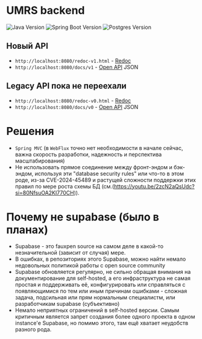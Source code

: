 # UMRS backend
![Java Version](https://img.shields.io/badge/Java-21-green.svg)
![Spring Boot Version](https://img.shields.io/badge/Spring%20Boot-3.5.7-green.svg)
![Postgres Version](https://img.shields.io/badge/PostgreSQL-18.3.6-blue.svg)

## Новый API

- `http://localhost:8080/redoc-v1.html` - [Redoc](https://redocly.com/redoc)
- `http://localhost:8080/docs/v1` - [Open API](https://swagger.io/specification/) JSON

## Legacy API пока не переехали

- `http://localhost:8080/redoc-v0.html` - [Redoc](https://redocly.com/redoc)
- `http://localhost:8080/docs/v0` - [Open API](https://swagger.io/specification/) JSON

# Решения

- `Spring MVC` (в `WebFlux` точно нет необходимости в начале сейчас, важна скорость разработки, надежность и перспектива
  масштабирования)
- Не использовать прямое соединение между фронт-эндом и бэк-эндом, используя эти "database security rules" или что-то в
  этом роде, из-за CVE-2024-45489 и растущей сложности поддержки этих правил по мере роста схемы
  БД (см.(https://youtu.be/2zcN2aQsUdc?si=80NfsuOA2KI770CH)).

# Почему не supabase (было в планах)

- Supabase - это fauxpen source на самом деле в какой-то незначительной (зависит от случая) мере.
- В ошибках, в репозиториях этого Supabase, можно найти немало недовольных политикой работы с open source community
- Supabase обновляется регулярно, не сильно обращая внимания на документирование для self-hosted, а его инфраструктура
  не самая простая и поддерживать её, конфигурировать или справляться с появляющимися по тем или иным причинам
  ошибками - сложная задача, подсильная или прям нормальным специалистм, или разработчикам supabase (субъективно)
- Немало неприятных ограничений в self-hosted версии. Самым критичным является запрет создания более одного проекта в
  одном instance'е Supabase, но помимо этого, там ещё хватает неудобств разного рода.

